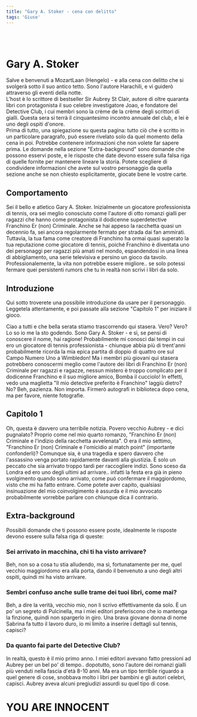 ```yaml
---
title: "Gary A. Stoker - cena con delitto"
tags: 'Giuse'
---
```

<br></br>

# Gary A. Stoker

Salve e benvenuti a MozartLaan (Hengelo) - e alla cena con delitto che si svolgerà sotto il suo antico tetto. Sono l'autore Harachili, e vi guiderò attraverso gli eventi della notte.  
L'host è lo scrittore di bestseller Sir Aubrey St Clair, autore di oltre quaranta libri con protagonista il suo celebre investigatore Joao, e fondatore del Detective Club, i cui membri sono la crème de la crème degli scrittori di gialli. Questa sera si terrà il cinquantesimo incontro annuale del club, e lei è uno degli ospiti d'onore.  
Prima di tutto, una spiegazione su questa pagina: tutto ciò che è scritto in un particolare paragrafo, può essere rivelato solo da quel momento della cena in poi. Potrebbe contenere informazioni che non volete far sapere prima. 
Le domande nella sezione "Extra-background" sono domande che possono esservi poste, e le risposte che date devono essere sulla falsa riga di quelle fornite per mantenere lineare la storia. Potete scegliere di condividere informazioni che avete sul vostro personaggio da quella sezione anche se non chiesto esplicitamente, giocate bene le vostre carte.

## Comportamento

Sei il bello e atletico Gary A. Stoker. Inizialmente un giocatore professionista di tennis, ora sei meglio conosciuto come l'autore di otto romanzi gialli per ragazzi che hanno come protagonista il dodicenne superdetective Franchino Er (non) Criminale. Anche se hai appeso la racchetta quasi un decennio fa, sei ancora regolarmente fermato per strada dai fan ammirati. Tuttavia, la tua fama come creatore di Franchino ha ormai quasi superato la tua reputazione come giocatore di tennis, poiché Franchino è diventata uno dei personaggi per ragazzi più amati nel mondo, espandendosi in una linea di abbigliamento, una serie televisiva e persino un gioco da tavolo. Professionalemente, la vita non potrebbe essere migliore.. se solo potessi fermare quei persistenti rumors che tu in realtà non scrivi i libri da solo.

## Introduzione

Qui sotto troverete una possibile introduzione da usare per il personaggio. Leggetela attentamente, e poi passate alla sezione "Capitolo 1" per iniziare il gioco.

Ciao a tutti e che bella serata stiamo trascorrendo qui stasera. Vero? Vero? Lo so io me la sto godendo. Sono Gary A. Stoker - e sì, se pensi di conoscere il nome, hai ragione! Probabilmente mi conosci dai tempi in cui ero un giocatore di tennis professionista - chiunque abbia più di trent'anni probabilmente ricorda la mia epica partita di doppio di quattro ore sul Campo Numero Uno a Wimbledon! Ma i membri più giovani qui stasera potrebbero conoscermi meglio come l'autore dei libri di Franchino Er (non) Criminale per ragazzi e ragazze, nessun mistero è troppo complicato per il dodicenne Franchino e il suo migliore amico, Bomba il cucciolo! In effetti, vedo una maglietta "Il mio detective preferito è Franchino" laggiù dietro? No? Beh, pazienza. Non importa. Firmerò autografi in biblioteca dopo cena, ma per favore, niente fotografie.

## Capitolo 1

Oh, questa è davvero una terribile notizia. Povero vecchio Aubrey - e dici pugnalato? Proprio come nel mio quarto romanzo, "Franchino Er (non) Criminale e l'indizio della racchetta avvelenata". O era il mio settimo, "Franchino Er (non) Criminale e l'omicidio al match point" (importante confonderli)? Comunque sia, è una tragedia e spero davvero che l'assassino venga portato rapidamente davanti alla giustizia. È solo un peccato che sia arrivato troppo tardi per raccogliere indizi. Sono sceso da Londra ed ero uno degli ultimi ad arrivare.. infatti la festa era già in pieno svolgimento quando sono arrivato, come può confermare il maggiordomo, visto che mi ha fatto entrare. Come potete aver capito, qualsiasi insinuazione del mio coinvolgimento è assurda e il mio avvocato probabilmente vorrebbe parlare con chiunque dica il contrario.

## Extra-background

Possibili domande che ti possono essere poste, idealmente le risposte devono essere sulla falsa riga di queste:

### Sei arrivato in macchina, chi ti ha visto arrivare?

Beh, non so a cosa tu stia alludendo, ma sì, fortunatamente per me, quel vecchio maggiordomo era alla porta, dando il benvenuto a uno degli altri ospiti, quindi mi ha visto arrivare. 

### Sembri confuso anche sulle trame dei tuoi libri, come mai?

Beh, a dire la verità, vecchio mio, non li scrivo effettivamente da solo. È un po' un segreto di Pulcinella, ma i miei editori preferiscono che io mantenga la finzione, quindi non spargerlo in giro. Una brava giovane donna di nome Sabrina fa tutto il lavoro duro, io mi limito a inserire i dettagli sul tennis, capisci?

### Da quanto fai parte del Detective Club?

In realtà, questo è il mio primo anno. I miei editori avevano fatto pressioni ad Aubrey per un bel po' di tempo.. dopotutto, sono l'autore dei romanzi gialli più venduti nella fascia d'età 8-10 anni. Ma era un tipo terribile riguardo a quel genere di cose, snobbava molto i libri per bambini e gli autori celebri, capisci. Aubrey aveva alcuni pregiudizi assurdi su quel tipo di cose.


# YOU ARE INNOCENT